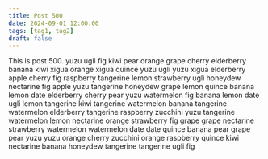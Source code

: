 ```yaml
---
title: Post 500
date: 2024-09-01 12:00:00
tags: [tag1, tag2]
draft: false
---
```

This is post 500.
yuzu
ugli
fig
kiwi
pear
orange
grape
cherry
elderberry
banana
kiwi
xigua
orange
xigua
quince
yuzu
ugli
yuzu
xigua
elderberry
apple
cherry
fig
raspberry
tangerine
lemon
strawberry
ugli
honeydew
nectarine
fig
apple
yuzu
tangerine
honeydew
grape
lemon
quince
banana
lemon
date
elderberry
cherry
pear
yuzu
watermelon
fig
banana
lemon
date
ugli
lemon
tangerine
kiwi
tangerine
watermelon
banana
tangerine
watermelon
elderberry
tangerine
raspberry
zucchini
yuzu
tangerine
watermelon
lemon
nectarine
orange
strawberry
fig
grape
grape
nectarine
strawberry
watermelon
watermelon
date
date
quince
banana
pear
grape
pear
yuzu
yuzu
orange
cherry
zucchini
orange
raspberry
quince
kiwi
nectarine
banana
honeydew
tangerine
tangerine
ugli
fig
